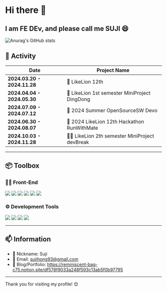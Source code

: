 # Hi there 👋  
## I am FE DEv, and please call me SUJI 😄  
![Anurag's GitHub stats](https://github-readme-stats.vercel.app/api?username=NorangSuji&theme=graywhite&show_icons=true)
## 📌 Activity
| **Date**                     | **Project Name**                |
|------------------------------|---------------------------------|
| **2024.03.20 - 2024.11.28**  | 🦁 LikeLion 12th |
| **2024.04.04 - 2024.05.30**  | 🔔 LikeLion 1st semester MiniProject DingDong |
| **2024.07.09 - 2024.07.12**  | 📝 2024 Summer OpenSourceSW Devo |
| **2024.06.30 - 2024.08.07**	 | 👟 2024 LikeLion 12th Hackathon RunWithMate |
| **2024.10.03 - 2024.11.28**	 | 👩‍💻 LikeLion 2th semester MiniProject devBreak |
---

## 📦 Toolbox

### 👩‍💻 Front-End
  <img src="https://img.shields.io/badge/HTML-E34F26?style=flat&logo=html5&logoColor=white"> <img src="https://img.shields.io/badge/JavaScript-F7DF1E?style=flat&logo=javascript&logoColor=white"> <img src="https://img.shields.io/badge/CSS-1572B6?style=flat&logo=css3&logoColor=white"> <img src="https://img.shields.io/badge/React-61DAFB?style=flat&logo=react&logoColor=white"> <img src="https://img.shields.io/badge/styled-components-DB7093?style=flat&logo=styled-components&logoColor=white"> <img src="https://img.shields.io/badge/vite-646CFF?style=flat&logo=vite&logoColor=white">


### ⚙️ Development Tools
 <img src="https://img.shields.io/badge/GitHub-181717?style=flat&logo=github&logoColor=white"> <img src="https://img.shields.io/badge/Notion-000?style=flat&logo=notion&logoColor=white"> <img src="https://img.shields.io/badge/Figma-F24E1E?style=flat&logo=figma&logoColor=white"> <img src="https://img.shields.io/badge/discord-5865F2?style=flat&logo=discord&logoColor=white">

---

## 📫 Information
- 🙂 Nickname: Suji
- 💌 Email: sujihong93@gmail.com
- 📒 Blog/Portfolio: https://reminiscent-bag-c75.notion.site/df578f9033a248f593c13ab5f0b97795
---

Thank you for visiting my profile! 😊

